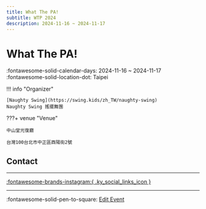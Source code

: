 ```yaml
---
title: What The PA!
subtitle: WTP 2024
description: 2024-11-16 ~ 2024-11-17
---
```


# What The PA! 

:fontawesome-solid-calendar-days: 2024-11-16 ~ 2024-11-17  
:fontawesome-solid-location-dot: Taipei  

!!! info "Organizer"

    [Naughty Swing](https://swing.kids/zh_TW/naughty-swing)  
    Naughty Swing 搖擺舞團  

???+ venue "Venue"

    中山堂光復廳  
      
    台灣100台北市中正區酉陽街2號  

## Contact


---

 [:fontawesome-brands-instagram:{ .ky_social_links_icon }](https://instagram.com/whatthepa_tw)

---

:fontawesome-solid-pen-to-square: [Edit Event](https://github.com/swingdance/events/issues/new?assignees=&labels=update+event&projects=&template=03-update_entity.yml&title=Update%20Event%3A%202024%2Fzh_TW%20%E2%80%A2%20What%20The%20PA%21&region=zh_TW&year=2024&id=what-the-pa-2024&name=What%20The%20PA%21&org_id=naughty-swing)
